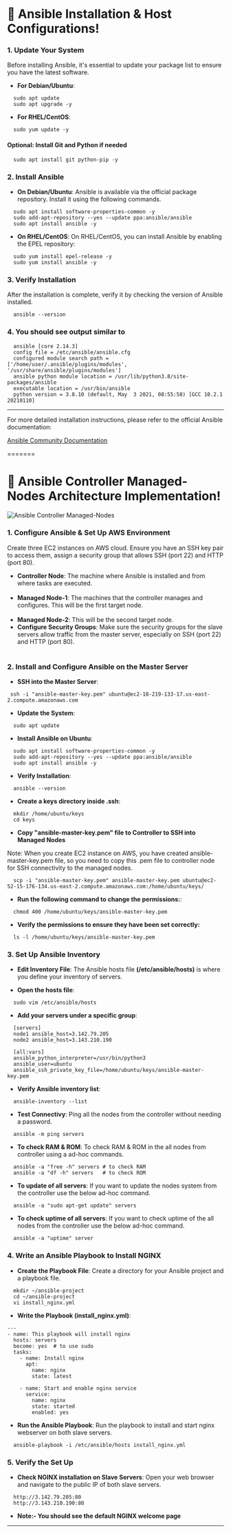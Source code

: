 # 🚀 Ansible Installation & Host Configurations!

### 1. Update Your System
Before installing Ansible, it's essential to update your package list to ensure you have the latest software. </br>

- **For Debian/Ubuntu**:

```
  sudo apt update
  sudo apt upgrade -y
```

- **For RHEL/CentOS**:
```
  sudo yum update -y
```
####  Optional: Install Git and Python if needed
```
  sudo apt install git python-pip -y
```
### 2. Install Ansible

- **On Debian/Ubuntu**:
  Ansible is available via the official package repository. Install it using the following commands. </br>

```
  sudo apt install software-properties-common -y
  sudo add-apt-repository --yes --update ppa:ansible/ansible
  sudo apt install ansible -y
```

- **On RHEL/CentOS**:
  On RHEL/CentOS, you can install Ansible by enabling the EPEL repository:

```
  sudo yum install epel-release -y
  sudo yum install ansible -y
```

### 3. Verify Installation
After the installation is complete, verify it by checking the version of Ansible installed. </br>
```
  ansible --version
```

### 4. You should see output similar to

```
  ansible [core 2.14.3]
  config file = /etc/ansible/ansible.cfg
  configured module search path = ['/home/user/.ansible/plugins/modules', '/usr/share/ansible/plugins/modules']
  ansible python module location = /usr/lib/python3.8/site-packages/ansible
  executable location = /usr/bin/ansible
  python version = 3.8.10 (default, May  3 2021, 08:55:58) [GCC 10.2.1 20210110]
```
---

For more detailed installation instructions, please refer to the official Ansible documentation:

[Ansible Community Documentation](https://docs.ansible.com/ansible/latest/installation_guide/index.html)

=======
# 🚀 Ansible Controller Managed-Nodes Architecture Implementation!

![Ansible Controller Managed-Nodes](https://raw.githubusercontent.com/Skchoudhary/blog-asset/master/dgplug-blog/ansible-arch.png)

### 1. Configure Ansible & Set Up AWS Environment
  Create three EC2 instances on AWS cloud. Ensure you have an SSH key pair to access them, assign a security group that allows SSH (port 22) and HTTP (port 80). </br>

- **Controller Node**: The machine where Ansible is installed and from where tasks are executed.</br></br>
- **Managed Node-1**: The machines that the controller manages and configures. This will be the first target node.</br></br>
- **Managed Node-2**: This will be the second target node.</br>
- **Configure Security Groups**: Make sure the security groups for the slave servers allow traffic from the master server, especially on SSH (port 22) and HTTP (port 80).</br></br>

### 2. Install and Configure Ansible on the Master Server

- **SSH into the Master Server**:

```
 ssh -i "ansible-master-key.pem" ubuntu@ec2-18-219-133-17.us-east-2.compute.amazonaws.com
```

- **Update the System**:

```
  sudo apt update
```

- **Install Ansible on Ubuntu**:

```
  sudo apt install software-properties-common -y
  sudo add-apt-repository --yes --update ppa:ansible/ansible
  sudo apt install ansible -y
```
- **Verify Installation**:

```
  ansible --version
```

- **Create a keys directory inside .ssh**:

```
  mkdir /home/ubuntu/keys
  cd keys
```

- **Copy "ansible-master-key.pem" file to Controller to SSH into Managed Nodes**

Note: When you create EC2 instance on AWS, you have created ansible-master-key.pem file, so you need to copy this .pem file to controller node for SSH connectivity to the managed nodes.

```
  scp -i "ansible-master-key.pem" ansible-master-key.pem ubuntu@ec2-52-15-176-134.us-east-2.compute.amazonaws.com:/home/ubuntu/keys/
```

- **Run the following command to change the permissions:**:

```
  chmod 400 /home/ubuntu/keys/ansible-master-key.pem
```

- **Verify the permissions to ensure they have been set correctly:**

```
  ls -l /home/ubuntu/keys/ansible-master-key.pem
```

 ### 3. Set Up Ansible Inventory

 - **Edit Inventory File**:
  The Ansible hosts file **(/etc/ansible/hosts)** is where you define your inventory of servers.

- **Open the hosts file**:

```
  sudo vim /etc/ansible/hosts
```

- **Add your servers under a specific group**:

```
  [servers]
  node1 ansible_host=3.142.79.205
  node2 ansible_host=3.143.210.190

  [all:vars]
  ansible_python_interpreter=/usr/bin/python3
  ansible_user=ubuntu
  ansible_ssh_private_key_file=/home/ubuntu/keys/ansible-master-key.pem

```

- **Verify Ansible inventory list**:

```
  ansible-inventory --list
```

- **Test Connectivy**:
  Ping all the nodes from the controller without needing a password.

```
  ansible -m ping servers
```

- **To check RAM & ROM**:
  To check RAM & ROM in the all nodes from controller using a ad-hoc commands.

```
  ansible -a "free -h" servers # to check RAM
  ansible -a "df -h" servers   # to check ROM
```

- **To update of all servers**:
  If you want to update the nodes system from the controller use the below ad-hoc command.

```
  ansible -a "sudo apt-get update" servers
```

- **To check uptime of all servers**:
  If you want to check uptime of the all nodes from the controller use the below ad-hoc command.

```
  ansible -a "uptime" server
```

 ### 4. Write an Ansible Playbook to Install NGINX

 - **Create the Playbook File**:
   Create a directory for your Ansible project and a playbook file.

```
  mkdir ~/ansible-project
  cd ~/ansible-project
  vi install_nginx.yml

```

- **Write the Playbook (install_nginx.yml)**:

```
---
- name: This playbook will install nginx
  hosts: servers
  become: yes  # to use sudo
  tasks:
    - name: Install nginx
      apt:
        name: nginx
        state: latest

    - name: Start and enable nginx service
      service:
        name: nginx
        state: started
        enabled: yes
```

 - **Run the Ansible Playbook**:
   Run the playbook to install and start nginx webserver on both slave servers.

```
  ansible-playbook -i /etc/ansible/hosts install_nginx.yml
```

 ### 5. Verify the Set Up

 - **Check NGINX installation on Slave Servers**:
   Open your web browser and navigate to the public IP of both slave servers.

```
  http://3.142.79.205:80
  http://3.143.210.190:80
```

- **Note:- You should see the default NGINX welcome page**

---
